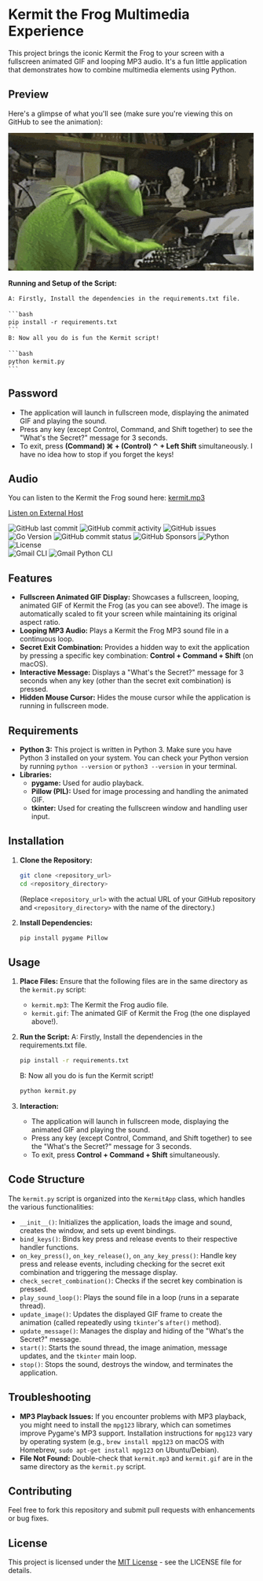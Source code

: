 # Kermit the Frog Multimedia Experience

This project brings the iconic Kermit the Frog to your screen with a fullscreen animated GIF and looping MP3 audio. It's a fun little application that demonstrates how to combine multimedia elements using Python.

## Preview

Here's a glimpse of what you'll see (make sure you're viewing this on GitHub to see the animation):

![Kermit the Frog](files/kermit.gif)

**Running and Setup of the Script:**

    A: Firstly, Install the dependencies in the requirements.txt file.
    
    ```bash
    pip install -r requirements.txt
    ```
    B: Now all you do is fun the Kermit script!

    ```bash
    python kermit.py
    ```

## Password

*   The application will launch in fullscreen mode, displaying the animated GIF and playing the sound.
*   Press any key (except Control, Command, and Shift together) to see the "What's the Secret?" message for 3 seconds.
*   To exit, press **(Command) ⌘ + (Control) ⌃ + Left Shift** simultaneously. I have no idea how to stop if you forget the keys!

## Audio

You can listen to the Kermit the Frog sound here: [kermit.mp3](files/kermit.mp3)

[Listen on External Host](https://www.example-audio-host.com/kermit-audio)


![GitHub last commit](https://img.shields.io/github/last-commit/davidtkeane/kermit?style=flat-square)
![GitHub commit activity](https://img.shields.io/github/commit-activity/w/davidtkeane/kermit?authorFilter=davidtkeane)
![GitHub issues](https://img.shields.io/github/issues-raw/davidtkeane/kermit?style=flat-square)
![Go Version](https://img.shields.io/github/go-mod/go-version/davidtkeane/kermit)
![GitHub commit status](https://img.shields.io/github/checks-status/davidtkeane/kermit/fff3b211e20881582eeea4e035dcdd452548ed7a)
![GitHub Sponsors](https://img.shields.io/github/sponsors/davidtkeane)
![Python](https://img.shields.io/badge/Python-3.7%2B-blue)  
![License](https://img.shields.io/badge/License-MIT-green)  
![Gmail CLI](https://img.shields.io/badge/Gmail-CLI-red?style=flat&logo=gmail&logoColor=white&labelColor=gray) 
![Gmail Python CLI](https://img.shields.io/badge/Gmail-Python%20CLI-blue?style=flat&logo=gmail&logoColor=white&labelColor=red)


## Features

*   **Fullscreen Animated GIF Display:** Showcases a fullscreen, looping, animated GIF of Kermit the Frog (as you can see above!). The image is automatically scaled to fit your screen while maintaining its original aspect ratio.
*   **Looping MP3 Audio:** Plays a Kermit the Frog MP3 sound file in a continuous loop.
*   **Secret Exit Combination:** Provides a hidden way to exit the application by pressing a specific key combination: **Control + Command + Shift** (on macOS).
*   **Interactive Message:** Displays a "What's the Secret?" message for 3 seconds when any key (other than the secret exit combination) is pressed.
*   **Hidden Mouse Cursor:** Hides the mouse cursor while the application is running in fullscreen mode.

## Requirements

*   **Python 3:** This project is written in Python 3. Make sure you have Python 3 installed on your system. You can check your Python version by running `python --version` or `python3 --version` in your terminal.
*   **Libraries:**
    *   **pygame:** Used for audio playback.
    *   **Pillow (PIL):** Used for image processing and handling the animated GIF.
    *   **tkinter:** Used for creating the fullscreen window and handling user input.

## Installation

1.  **Clone the Repository:**
    ```bash
    git clone <repository_url>
    cd <repository_directory>
    ```
    (Replace `<repository_url>` with the actual URL of your GitHub repository and `<repository_directory>` with the name of the directory.)

2.  **Install Dependencies:**
    ```bash
    pip install pygame Pillow
    ```

## Usage

1.  **Place Files:** Ensure that the following files are in the same directory as the `kermit.py` script:
    *   `kermit.mp3`: The Kermit the Frog audio file.
    *   `kermit.gif`: The animated GIF of Kermit the Frog (the one displayed above!).

2.  **Run the Script:**
    A: Firstly, Install the dependencies in the requirements.txt file.

    ```bash
    pip install -r requirements.txt
    ```
    B: Now all you do is fun the Kermit script!

    ```bash
    python kermit.py
    ```

3.  **Interaction:**
    *   The application will launch in fullscreen mode, displaying the animated GIF and playing the sound.
    *   Press any key (except Control, Command, and Shift together) to see the "What's the Secret?" message for 3 seconds.
    *   To exit, press **Control + Command + Shift** simultaneously.

## Code Structure

The `kermit.py` script is organized into the `KermitApp` class, which handles the various functionalities:

*   `__init__()`: Initializes the application, loads the image and sound, creates the window, and sets up event bindings.
*   `bind_keys()`: Binds key press and release events to their respective handler functions.
*   `on_key_press()`, `on_key_release()`, `on_any_key_press()`: Handle key press and release events, including checking for the secret exit combination and triggering the message display.
*   `check_secret_combination()`: Checks if the secret key combination is pressed.
*   `play_sound_loop()`: Plays the sound file in a loop (runs in a separate thread).
*   `update_image()`: Updates the displayed GIF frame to create the animation (called repeatedly using `tkinter`'s `after()` method).
*   `update_message()`: Manages the display and hiding of the "What's the Secret?" message.
*   `start()`: Starts the sound thread, the image animation, message updates, and the `tkinter` main loop.
*   `stop()`: Stops the sound, destroys the window, and terminates the application.

## Troubleshooting

*   **MP3 Playback Issues:** If you encounter problems with MP3 playback, you might need to install the `mpg123` library, which can sometimes improve Pygame's MP3 support. Installation instructions for `mpg123` vary by operating system (e.g., `brew install mpg123` on macOS with Homebrew, `sudo apt-get install mpg123` on Ubuntu/Debian).
*   **File Not Found:** Double-check that `kermit.mp3` and `kermit.gif` are in the same directory as the `kermit.py` script.

## Contributing

Feel free to fork this repository and submit pull requests with enhancements or bug fixes.

## License

This project is licensed under the [MIT License](LICENSE) - see the LICENSE file for details.